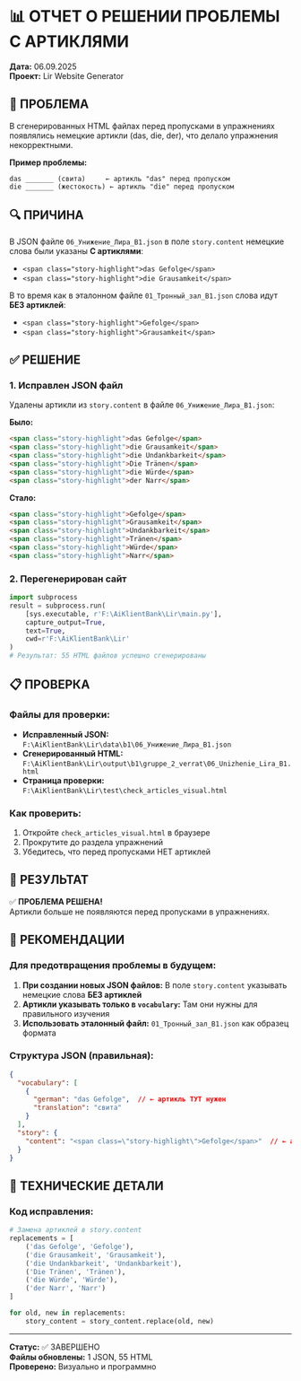 # 📊 ОТЧЕТ О РЕШЕНИИ ПРОБЛЕМЫ С АРТИКЛЯМИ
**Дата:** 06.09.2025  
**Проект:** Lir Website Generator

## 🔴 ПРОБЛЕМА
В сгенерированных HTML файлах перед пропусками в упражнениях появлялись немецкие артикли (das, die, der), что делало упражнения некорректными.

**Пример проблемы:**
```
das _______ (свита)     ← артикль "das" перед пропуском
die _______ (жестокость) ← артикль "die" перед пропуском  
```

## 🔍 ПРИЧИНА
В JSON файле `06_Унижение_Лира_B1.json` в поле `story.content` немецкие слова были указаны **С артиклями**:
- `<span class="story-highlight">das Gefolge</span>`
- `<span class="story-highlight">die Grausamkeit</span>`

В то время как в эталонном файле `01_Тронный_зал_B1.json` слова идут **БЕЗ артиклей**:
- `<span class="story-highlight">Gefolge</span>`
- `<span class="story-highlight">Grausamkeit</span>`

## ✅ РЕШЕНИЕ

### 1. Исправлен JSON файл
Удалены артикли из `story.content` в файле `06_Унижение_Лира_B1.json`:

**Было:**
```html
<span class="story-highlight">das Gefolge</span>
<span class="story-highlight">die Grausamkeit</span>
<span class="story-highlight">die Undankbarkeit</span>
<span class="story-highlight">Die Tränen</span>
<span class="story-highlight">die Würde</span>
<span class="story-highlight">der Narr</span>
```

**Стало:**
```html
<span class="story-highlight">Gefolge</span>
<span class="story-highlight">Grausamkeit</span>
<span class="story-highlight">Undankbarkeit</span>
<span class="story-highlight">Tränen</span>
<span class="story-highlight">Würde</span>
<span class="story-highlight">Narr</span>
```

### 2. Перегенерирован сайт
```python
import subprocess
result = subprocess.run(
    [sys.executable, r'F:\AiKlientBank\Lir\main.py'],
    capture_output=True,
    text=True,
    cwd=r'F:\AiKlientBank\Lir'
)
# Результат: 55 HTML файлов успешно сгенерированы
```

## 📋 ПРОВЕРКА

### Файлы для проверки:
- **Исправленный JSON:** `F:\AiKlientBank\Lir\data\b1\06_Унижение_Лира_B1.json`
- **Сгенерированный HTML:** `F:\AiKlientBank\Lir\output\b1\gruppe_2_verrat\06_Unizhenie_Lira_B1.html`
- **Страница проверки:** `F:\AiKlientBank\Lir\test\check_articles_visual.html`

### Как проверить:
1. Откройте `check_articles_visual.html` в браузере
2. Прокрутите до раздела упражнений
3. Убедитесь, что перед пропусками НЕТ артиклей

## 🎯 РЕЗУЛЬТАТ
✅ **ПРОБЛЕМА РЕШЕНА!**  
Артикли больше не появляются перед пропусками в упражнениях.

## 📝 РЕКОМЕНДАЦИИ

### Для предотвращения проблемы в будущем:
1. **При создании новых JSON файлов:** В поле `story.content` указывать немецкие слова **БЕЗ артиклей**
2. **Артикли указывать только в `vocabulary`:** Там они нужны для правильного изучения
3. **Использовать эталонный файл:** `01_Тронный_зал_B1.json` как образец формата

### Структура JSON (правильная):
```json
{
  "vocabulary": [
    {
      "german": "das Gefolge",  // ← артикль ТУТ нужен
      "translation": "свита"
    }
  ],
  "story": {
    "content": "<span class=\"story-highlight\">Gefolge</span>"  // ← артикля НЕТ
  }
}
```

## 🔧 ТЕХНИЧЕСКИЕ ДЕТАЛИ

### Код исправления:
```python
# Замена артиклей в story.content
replacements = [
    ('das Gefolge', 'Gefolge'),
    ('die Grausamkeit', 'Grausamkeit'),
    ('die Undankbarkeit', 'Undankbarkeit'),
    ('Die Tränen', 'Tränen'),
    ('die Würde', 'Würde'),
    ('der Narr', 'Narr')
]

for old, new in replacements:
    story_content = story_content.replace(old, new)
```

---
**Статус:** ✅ ЗАВЕРШЕНО  
**Файлы обновлены:** 1 JSON, 55 HTML  
**Проверено:** Визуально и программно
